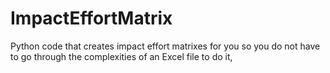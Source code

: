 # ImpactEffortMatrix
Python code that creates impact effort matrixes for you so you do not have to go through the complexities of an Excel file to do it, 
